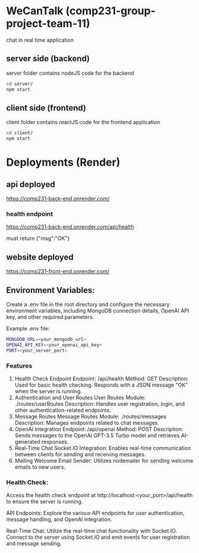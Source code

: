 # WeCanTalk (comp231-group-project-team-11)
chat in real time application

## server side (backend)
server folder contains nodeJS code for the backend
```sh
cd server/
npm start
```

## client side (frontend)
client folder contains reactJS code for the frontend application

```sh
cd client/
npm start
```

# Deployments (Render)

## api deployed
https://comp231-back-end.onrender.com/

### health endpoint 
https://comp231-back-end.onrender.com/api/health 

must return {"msg":"OK"}

## website deployed
https://comp231-front-end.onrender.com/


## Environment Variables:
Create a .env file in the root directory and configure the necessary environment variables, including MongoDB connection details, OpenAI API key, and other required parameters.

Example .env file:

```sh
MONGODB_URL=<your_mongodb_url>
OPENAI_API_KEY=<your_openai_api_key>
PORT=<your_server_port>
```

### Features
1. Health Check Endpoint
Endpoint: /api/health
Method: GET
Description: Used for basic health checking. Responds with a JSON message "OK" when the server is running.
2. Authentication and User Routes
User Routes Module: ./routes/userRoutes
Description: Handles user registration, login, and other authentication-related endpoints.
3. Message Routes
Message Routes Module: ./routes/messages
Description: Manages endpoints related to chat messages.
4. OpenAI Integration
Endpoint: /api/openai
Method: POST
Description: Sends messages to the OpenAI GPT-3.5 Turbo model and retrieves AI-generated responses.
5. Real-Time Chat
Socket.IO Integration: Enables real-time communication between clients for sending and receiving messages.
6. Mailing
Welcome Email Sender: Utilizes nodemailer for sending welcome emails to new users.



### Health Check:
Access the health check endpoint at http://localhost:<your_port>/api/health to ensure the server is running.

API Endpoints:
Explore the various API endpoints for user authentication, message handling, and OpenAI integration.

Real-Time Chat:
Utilize the real-time chat functionality with Socket.IO. Connect to the server using Socket.IO and emit events for user registration and message sending.